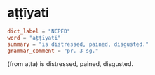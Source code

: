 # aṭṭīyati

``` toml
dict_label = "NCPED"
word = "aṭṭīyati"
summary = "is distressed, pained, disgusted."
grammar_comment = "pr. 3 sg."
```

(from aṭṭa) is distressed, pained, disgusted.

